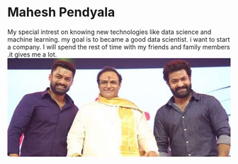 # Mahesh Pendyala

  My special intrest on knowing new technologies like data science and machine learning. my goal is to became a good data scientist. i want to start a company. I will spend the rest of time with my friends and family members .it gives me a lot.
  ![My favorite acctors](acctors.jpg)